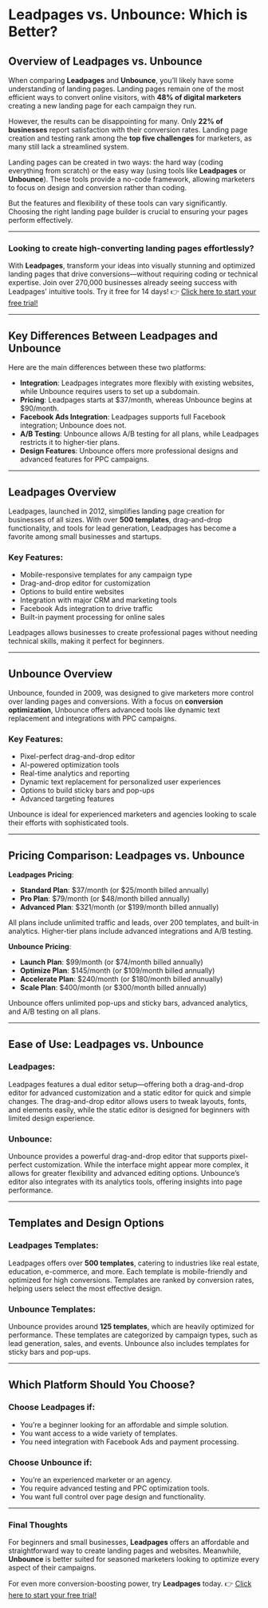 # Leadpages vs. Unbounce: Which is Better?

## Overview of Leadpages vs. Unbounce

When comparing **Leadpages** and **Unbounce**, you’ll likely have some understanding of landing pages. Landing pages remain one of the most efficient ways to convert online visitors, with **48% of digital marketers** creating a new landing page for each campaign they run. 

However, the results can be disappointing for many. Only **22% of businesses** report satisfaction with their conversion rates. Landing page creation and testing rank among the **top five challenges** for marketers, as many still lack a streamlined system.

Landing pages can be created in two ways: the hard way (coding everything from scratch) or the easy way (using tools like **Leadpages** or **Unbounce**). These tools provide a no-code framework, allowing marketers to focus on design and conversion rather than coding.

But the features and flexibility of these tools can vary significantly. Choosing the right landing page builder is crucial to ensuring your pages perform effectively.

---

### Looking to create high-converting landing pages effortlessly?

With **Leadpages**, transform your ideas into visually stunning and optimized landing pages that drive conversions—without requiring coding or technical expertise. Join over 270,000 businesses already seeing success with Leadpages' intuitive tools. Try it free for 14 days! 👉 [Click here to start your free trial!](https://bit.ly/LEadPages)

---

## Key Differences Between Leadpages and Unbounce

Here are the main differences between these two platforms:

- **Integration**: Leadpages integrates more flexibly with existing websites, while Unbounce requires users to set up a subdomain.
- **Pricing**: Leadpages starts at $37/month, whereas Unbounce begins at $90/month.
- **Facebook Ads Integration**: Leadpages supports full Facebook integration; Unbounce does not.
- **A/B Testing**: Unbounce allows A/B testing for all plans, while Leadpages restricts it to higher-tier plans.
- **Design Features**: Unbounce offers more professional designs and advanced features for PPC campaigns.

---

## Leadpages Overview

Leadpages, launched in 2012, simplifies landing page creation for businesses of all sizes. With over **500 templates**, drag-and-drop functionality, and tools for lead generation, Leadpages has become a favorite among small businesses and startups.

### Key Features:
- Mobile-responsive templates for any campaign type
- Drag-and-drop editor for customization
- Options to build entire websites
- Integration with major CRM and marketing tools
- Facebook Ads integration to drive traffic
- Built-in payment processing for online sales

Leadpages allows businesses to create professional pages without needing technical skills, making it perfect for beginners.

---

## Unbounce Overview

Unbounce, founded in 2009, was designed to give marketers more control over landing pages and conversions. With a focus on **conversion optimization**, Unbounce offers advanced tools like dynamic text replacement and integrations with PPC campaigns.

### Key Features:
- Pixel-perfect drag-and-drop editor
- AI-powered optimization tools
- Real-time analytics and reporting
- Dynamic text replacement for personalized user experiences
- Options to build sticky bars and pop-ups
- Advanced targeting features

Unbounce is ideal for experienced marketers and agencies looking to scale their efforts with sophisticated tools.

---

## Pricing Comparison: Leadpages vs. Unbounce

**Leadpages Pricing**:
- **Standard Plan**: $37/month (or $25/month billed annually)
- **Pro Plan**: $79/month (or $48/month billed annually)
- **Advanced Plan**: $321/month (or $199/month billed annually)

All plans include unlimited traffic and leads, over 200 templates, and built-in analytics. Higher-tier plans include advanced integrations and A/B testing.

**Unbounce Pricing**:
- **Launch Plan**: $99/month (or $74/month billed annually)
- **Optimize Plan**: $145/month (or $109/month billed annually)
- **Accelerate Plan**: $240/month (or $180/month billed annually)
- **Scale Plan**: $400/month (or $300/month billed annually)

Unbounce offers unlimited pop-ups and sticky bars, advanced analytics, and A/B testing on all plans.

---

## Ease of Use: Leadpages vs. Unbounce

### Leadpages:
Leadpages features a dual editor setup—offering both a drag-and-drop editor for advanced customization and a static editor for quick and simple changes. The drag-and-drop editor allows users to tweak layouts, fonts, and elements easily, while the static editor is designed for beginners with limited design experience.

### Unbounce:
Unbounce provides a powerful drag-and-drop editor that supports pixel-perfect customization. While the interface might appear more complex, it allows for greater flexibility and advanced editing options. Unbounce’s editor also integrates with its analytics tools, offering insights into page performance.

---

## Templates and Design Options

### Leadpages Templates:
Leadpages offers over **500 templates**, catering to industries like real estate, education, e-commerce, and more. Each template is mobile-friendly and optimized for high conversions. Templates are ranked by conversion rates, helping users select the most effective design.

### Unbounce Templates:
Unbounce provides around **125 templates**, which are heavily optimized for performance. These templates are categorized by campaign types, such as lead generation, sales, and events. Unbounce also includes templates for sticky bars and pop-ups.

---

## Which Platform Should You Choose?

### Choose Leadpages if:
- You’re a beginner looking for an affordable and simple solution.
- You want access to a wide variety of templates.
- You need integration with Facebook Ads and payment processing.

### Choose Unbounce if:
- You’re an experienced marketer or an agency.
- You require advanced testing and PPC optimization tools.
- You want full control over page design and functionality.

---

### Final Thoughts

For beginners and small businesses, **Leadpages** offers an affordable and straightforward way to create landing pages and websites. Meanwhile, **Unbounce** is better suited for seasoned marketers looking to optimize every aspect of their campaigns.

For even more conversion-boosting power, try **Leadpages** today. 👉 [Click here to start your free trial!](https://bit.ly/LEadPages)
